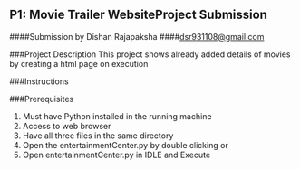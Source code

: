 ## P1: Movie Trailer WebsiteProject Submission

####Submission by Dishan Rajapaksha
####dsr931108@gmail.com

###Project Description
This project shows already added details of movies by creating a html page on execution


###Instructions

###Prerequisites

1. Must have Python installed in the running machine
2. Access to web browser
3. Have all three files in the same directory
4. Open the entertainmentCenter.py by double clicking or
5. Open entertainmentCenter.py in IDLE and Execute

